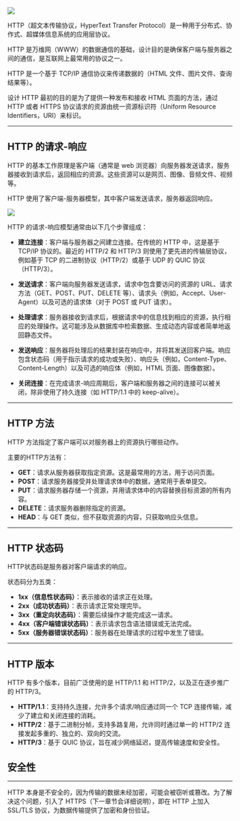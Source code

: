

![](https://www.runoob.com/wp-content/uploads/2013/11/icon128x128.png)

HTTP（超文本传输协议，HyperText Transfer Protocol）是一种用于分布式、协作式、超媒体信息系统的应用层协议。

HTTP 是万维网（WWW）的数据通信的基础，设计目的是确保客户端与服务器之间的通信，是互联网上最常用的协议之一。

HTTP 是一个基于 TCP/IP 通信协议来传递数据的（HTML 文件、图片文件、查询结果等）。

设计 HTTP 最初的目的是为了提供一种发布和接收 HTML 页面的方法，通过 HTTP 或者 HTTPS 协议请求的资源由统一资源标识符（Uniform Resource Identifiers，URI）来标识。

---

## HTTP 的请求-响应

HTTP 的基本工作原理是客户端（通常是 web 浏览器）向服务器发送请求，服务器接收到请求后，返回相应的资源。这些资源可以是网页、图像、音频文件、视频等。

HTTP 使用了客户端-服务器模型，其中客户端发送请求，服务器返回响应。

![](https://www.runoob.com/wp-content/uploads/2013/11/1_CdUUublTxuAyIcnTFlxSUg.png)

HTTP 的请求-响应模型通常由以下几个步骤组成：

- **建立连接**：客户端与服务器之间建立连接。在传统的 HTTP 中，这是基于 TCP/IP 协议的。最近的 HTTP/2 和 HTTP/3 则使用了更先进的传输层协议，例如基于 TCP 的二进制协议（HTTP/2）或基于 UDP 的 QUIC 协议（HTTP/3）。
    
- **发送请求**：客户端向服务器发送请求，请求中包含要访问的资源的 URL、请求方法（GET、POST、PUT、DELETE 等）、请求头（例如，Accept、User-Agent）以及可选的请求体（对于 POST 或 PUT 请求）。
    
- **处理请求**：服务器接收到请求后，根据请求中的信息找到相应的资源，执行相应的处理操作。这可能涉及从数据库中检索数据、生成动态内容或者简单地返回静态文件。
    
- **发送响应**：服务器将处理后的结果封装在响应中，并将其发送回客户端。响应包含状态码（用于指示请求的成功或失败）、响应头（例如，Content-Type、Content-Length）以及可选的响应体（例如，HTML 页面、图像数据）。
    
- **关闭连接**：在完成请求-响应周期后，客户端和服务器之间的连接可以被关闭，除非使用了持久连接（如 HTTP/1.1 中的 keep-alive）。
    

---

## HTTP 方法

HTTP 方法指定了客户端可以对服务器上的资源执行哪些动作。

主要的HTTP方法有：

- **GET**：请求从服务器获取指定资源。这是最常用的方法，用于访问页面。
- **POST**：请求服务器接受并处理请求体中的数据，通常用于表单提交。
- **PUT**：请求服务器存储一个资源，并用请求体中的内容替换目标资源的所有内容。
- **DELETE**：请求服务器删除指定的资源。
- **HEAD**：与 GET 类似，但不获取资源的内容，只获取响应头信息。

---

## HTTP 状态码

HTTP状态码是服务器对客户端请求的响应。

状态码分为五类：

- **1xx（信息性状态码）**：表示接收的请求正在处理。
- **2xx（成功状态码）**：表示请求正常处理完毕。
- **3xx（重定向状态码）**：需要后续操作才能完成这一请求。
- **4xx（客户端错误状态码）**：表示请求包含语法错误或无法完成。
- **5xx（服务器错误状态码）**：服务器在处理请求的过程中发生了错误。

---

## HTTP 版本

HTTP 有多个版本，目前广泛使用的是 HTTP/1.1 和 HTTP/2，以及正在逐步推广的 HTTP/3。

- **HTTP/1.1**：支持持久连接，允许多个请求/响应通过同一个 TCP 连接传输，减少了建立和关闭连接的消耗。
- **HTTP/2**：基于二进制分帧，支持多路复用，允许同时通过单一的 HTTP/2 连接发起多重的、独立的、双向的交流。
- **HTTP/3**：基于 QUIC 协议，旨在减少网络延迟，提高传输速度和安全性。

## 安全性

---

HTTP 本身是不安全的，因为传输的数据未经加密，可能会被窃听或篡改。为了解决这个问题，引入了 HTTPS（下一章节会详细说明），即在 HTTP 上加入 SSL/TLS 协议，为数据传输提供了加密和身份验证。